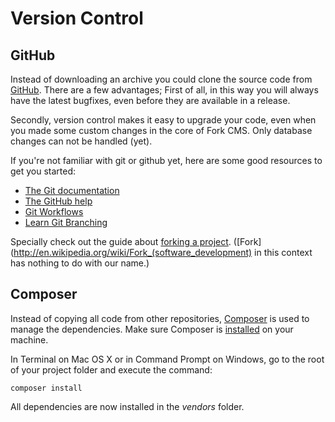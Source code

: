 # Version Control

## GitHub

Instead of downloading an archive you could clone the source code from [GitHub](https://github.com/forkcms/forkcms). There are a few advantages; First of all, in this way you will always have the latest bugfixes, even before they are available in a release.

Secondly, version control makes it easy to upgrade your code, even when you made some custom changes in the core of Fork CMS. Only database changes can not be handled (yet).

If you're not familiar with git or github yet, here are some good resources to get you started:

* [The Git documentation](http://git-scm.com/doc)
* [The GitHub help](https://help.github.com/)
* [Git Workflows](http://documentup.com/skwp/git-workflows-book)
* [Learn Git Branching](http://pcottle.github.io/learnGitBranching/)

Specially check out the guide about [forking a project](https://help.github.com/articles/fork-a-repo). ([Fork](http://en.wikipedia.org/wiki/Fork_(software_development) in this context has nothing to do with our name.)


## Composer

Instead of copying all code from other repositories, [Composer](http://getcomposer.org) is used to manage the dependencies. Make sure Composer is [installed](http://getcomposer.org/doc/00-intro.md#installation-nix) on your machine.

In Terminal on Mac OS X or in Command Prompt on Windows, go to the root of your project folder and execute the command:

```
composer install
```

All dependencies are now installed in the *vendors* folder.
